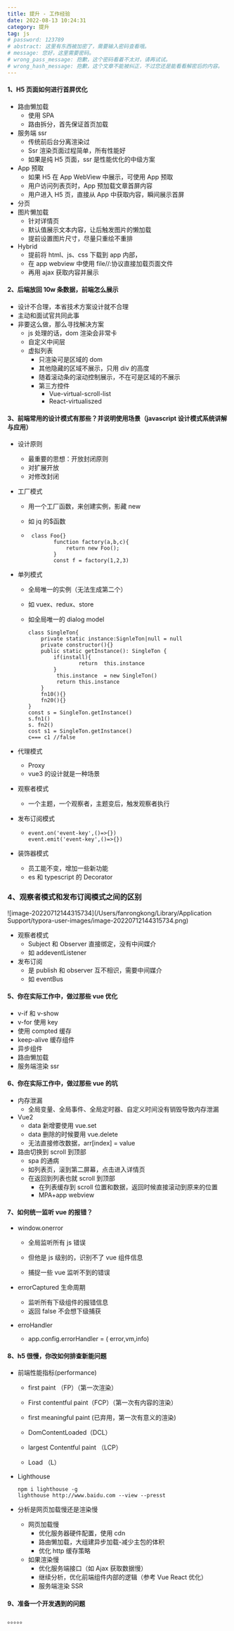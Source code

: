 ```yaml
---
title: 提升 - 工作经验
date: 2022-08-13 10:24:31
category: 提升
tag: js
# password: 123789
# abstract: 这里有东西被加密了，需要输入密码查看哦。
# message: 您好，这里需要密码。
# wrong_pass_message: 抱歉，这个密码看着不太对，请再试试。
# wrong_hash_message: 抱歉，这个文章不能被纠正，不过您还是能看看解密后的内容。
---
```


#### 1、H5 页面如何进行首屏优化

- 路由懒加载
  - 使用 SPA
  - 路由拆分，首先保证首页加载
- 服务端 ssr
  - 传统前后台分离渲染过
  - Ssr 渲染页面过程简单，所有性能好
  - 如果是纯 H5 页面，ssr 是性能优化的中级方案
- App 预取
  - 如果 H5 在 App WebView 中展示，可使用 App 预取
  - 用户访问列表页时，App 预加载文章首屏内容
  - 用户进入 H5 页，直接从 App 中获取内容，瞬间展示首屏
- 分页
- 图片懒加载
  - 针对详情页
  - 默认值展示文本内容，让后触发图片的懒加载
  - 提前设置图片尺寸，尽量只重绘不重排
- Hybrid
  - 提前将 html、js、css 下载到 app 内部，
  - 在 app webview 中使用 file//:协议直接加载页面文件
  - 再用 ajax 获取内容并展示

#### 2、后端放回 10w 条数据，前端怎么展示

- 设计不合理，本省技术方案设计就不合理
- 主动和面试官共同此事
- 非要这么做，那么寻找解决方案
  - js 处理的话，dom 渲染会非常卡
  - 自定义中间层
  - 虚拟列表
    - 只渲染可是区域的 dom
    - 其他隐藏的区域不展示，只用 div 的高度
    - 随着滚动条的滚动控制展示，不在可是区域的不展示
    - 第三方控件
      - Vue-virtual-scroll-list
      - React-virtualiszed

#### 3、前端常用的设计模式有那些？并说明使用场景（javascript 设计模式系统讲解与应用）

- 设计原则

  - 最重要的思想：开放封闭原则
  - 对扩展开放
  - 对修改封闭

- 工厂模式

  - 用一个工厂函数，来创建实例，影藏 new

  - 如 jq 的$函数

  - ```
     class Foo{}
            function factory(a,b,c){
                return new Foo();
            }
            const f = factory(1,2,3)
    ```

- 单列模式

  - 全局唯一的实例（无法生成第二个）

  - 如 vuex、redux、store

  - 如全局唯一的 dialog model

    ```
    class SingleTon{
    	private static instance:SignleTon|null = null
    	private constructor(){}
    	public static getInstance(): SingleTon {
    		if(install){
    				return	this.instance
    		}
    		 this.instance  = new SingleTon()
    		 return this.instance
    	}
    	fn10(){}
    	fn20(){}
    }
    const s = SingleTon.getInstance()
    s.fn1()
    s. fn2()
    cost s1 = SingleTon.getInstance()
    c=== c1 //false
    ```

- 代理模式

  - Proxy
  - vue3 的设计就是一种场景

- 观察者模式

  - 一个主题，一个观察者，主题变后，触发观察者执行

- 发布订阅模式

  - ```
    event.on('event-key',()=>{})
    event.emit('event-key',()=>{})
    ```

- 装饰器模式

  - 员工能不变，增加一些新功能
  - es 和 typescript 的 Decorator

### 4、观察者模式和发布订阅模式之间的区别

![image-20220712144315734](/Users/fanrongkong/Library/Application Support/typora-user-images/image-20220712144315734.png)

- 观察者模式
  - Subject 和 Observer 直接绑定，没有中间媒介
  - 如 addeventListener
- 发布订阅
  - 是 publish 和 observer 互不相识，需要中间媒介
  - 如 eventBus

#### 5、你在实际工作中，做过那些 vue 优化

- v-if 和 v-show
- v-for 使用 key
- 使用 compted 缓存
- keep-alive 缓存组件
- 异步组件
- 路由懒加载
- 服务端渲染 ssr

#### 6、你在实际工作中，做过那些 vue 的坑

- 内存泄漏
  - 全局变量、全局事件、全局定时器、自定义时间没有销毁导致内存泄漏
- Vue2
  - data 新增要使用 vue.set
  - data 删除的时候要用 vue.delete
  - 无法直接修改数据，arr[index] = value
- 路由切换到 scroll 到顶部
  - spa 的通病
  - 如列表页，滚到第二屏幕，点击进入详情页
  - 在返回到列表也就 scroll 到顶部
    - 在列表缓存到 scroll 位置和数据，返回时候直接滚动到原来的位置
    - MPA+app webview

#### 7、如何统一监听 vue 的报错？

- window.onerror

  - 全局监听所有 js 错误

  - 但他是 js 级别的，识别不了 vue 组件信息

  - 捕捉一些 vue 监听不到的错误

- errorCaptured 生命周期

  - 监听所有下级组件的报错信息
  - 返回 false 不会想下级捕获

- erroHandler

  - app.config.errorHandler = ( error,vm,info)

#### 8、h5 很慢，你改如何排查新能问题

- 前端性能指标(performance)

  - first paint （FP）（第一次渲染）

  - First contentful paint（FCP）（第一次有内容的渲染）

  - first meaningful paint (已弃用，第一次有意义的渲染)

  - DomContentLoaded（DCL）

  - largest Contentful paint （LCP）

  - Load （L）

- Lighthouse

  ```
  npm i lighthouse -g
  lighthouse http://www.baidu.com --view --presst
  ```

- 分析是网页加载慢还是渲染慢

  - 网页加载慢
    - 优化服务器硬件配置，使用 cdn
    - 路由懒加载，大组建异步加载-减少主包的体积
    - 优化 http 缓存策略
  - 如果渲染慢
    - 优化服务端接口（如 Ajax 获取数据慢）
    - 继续分析，优化前端组件内部的逻辑（参考 Vue React 优化）
    - 服务端渲染 SSR

#### 9、准备一个开发遇到的问题

。。。。。
